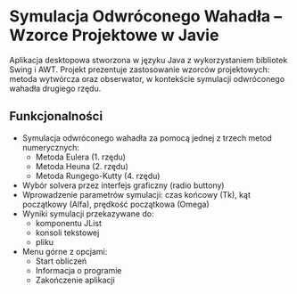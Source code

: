 # Symulacja Odwróconego Wahadła – Wzorce Projektowe w Javie

Aplikacja desktopowa stworzona w języku Java z wykorzystaniem bibliotek Swing i AWT. Projekt prezentuje zastosowanie wzorców projektowych: metoda wytwórcza oraz obserwator, w kontekście symulacji odwróconego wahadła drugiego rzędu.

## Funkcjonalności

- Symulacja odwróconego wahadła za pomocą jednej z trzech metod numerycznych:
  - Metoda Eulera (1. rzędu)
  - Metoda Heuna (2. rzędu)
  - Metoda Rungego-Kutty (4. rzędu)
- Wybór solvera przez interfejs graficzny (radio buttony)
- Wprowadzenie parametrów symulacji: czas końcowy (Tk), kąt początkowy (Alfa), prędkość początkowa (Omega)
- Wyniki symulacji przekazywane do:
  - komponentu JList
  - konsoli tekstowej
  - pliku
- Menu górne z opcjami:
  - Start obliczeń
  - Informacja o programie
  - Zakończenie aplikacji
